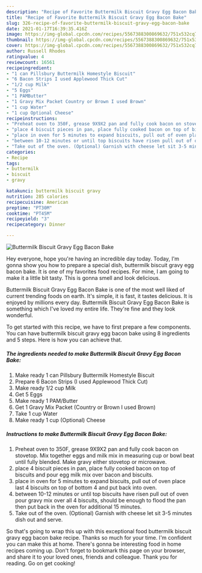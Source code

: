 ```yaml
---
description: "Recipe of Favorite Buttermilk Biscuit Gravy Egg Bacon Bake"
title: "Recipe of Favorite Buttermilk Biscuit Gravy Egg Bacon Bake"
slug: 326-recipe-of-favorite-buttermilk-biscuit-gravy-egg-bacon-bake
date: 2021-01-17T16:39:35.416Z
image: https://img-global.cpcdn.com/recipes/5567388300869632/751x532cq70/buttermilk-biscuit-gravy-egg-bacon-bake-recipe-main-photo.jpg
thumbnail: https://img-global.cpcdn.com/recipes/5567388300869632/751x532cq70/buttermilk-biscuit-gravy-egg-bacon-bake-recipe-main-photo.jpg
cover: https://img-global.cpcdn.com/recipes/5567388300869632/751x532cq70/buttermilk-biscuit-gravy-egg-bacon-bake-recipe-main-photo.jpg
author: Russell Rhodes
ratingvalue: 4
reviewcount: 16561
recipeingredient:
- "1 can Pillsbury Buttermilk Homestyle Biscuit"
- "6 Bacon Strips I used Applewood Thick Cut"
- "1/2 cup Milk"
- "5 Eggs"
- "1 PAMButter"
- "1 Gravy Mix Packet Country or Brown I used Brown"
- "1 cup Water"
- "1 cup Optional Cheese"
recipeinstructions:
- "Preheat oven to 350F, grease 9X9X2 pan and fully cook bacon on stovetop. Mix together eggs and milk mix in measuring cup or bowl beat until fully blended. Make gravy either stovetop or microwave."
- "place 4 biscuit pieces in pan, place fully cooked bacon on top of biscuits and pour egg milk mix over bacon and biscuits."
- "place in oven for 5 minutes to expand biscuits, pull out of oven place last 4 biscuits on top of bottom 4 and put back into oven."
- "between 10-12 minutes or until top biscuits have risen pull out of oven pour gravy mix over all 4 biscuits, should be enough to flood the pan then put back in the oven for additional 15 minutes."
- "Take out of the oven. (Optional) Garnish with cheese let sit 3-5 minutes dish out and serve."
categories:
- Recipe
tags:
- buttermilk
- biscuit
- gravy

katakunci: buttermilk biscuit gravy 
nutrition: 285 calories
recipecuisine: American
preptime: "PT30M"
cooktime: "PT45M"
recipeyield: "3"
recipecategory: Dinner

---
```



![Buttermilk Biscuit Gravy Egg Bacon Bake](https://img-global.cpcdn.com/recipes/5567388300869632/751x532cq70/buttermilk-biscuit-gravy-egg-bacon-bake-recipe-main-photo.jpg)

Hey everyone, hope you're having an incredible day today. Today, I'm gonna show you how to prepare a special dish, buttermilk biscuit gravy egg bacon bake. It is one of my favorites food recipes. For mine, I am going to make it a little bit tasty. This is gonna smell and look delicious.

Buttermilk Biscuit Gravy Egg Bacon Bake is one of the most well liked of current trending foods on earth. It's simple, it is fast, it tastes delicious. It is enjoyed by millions every day. Buttermilk Biscuit Gravy Egg Bacon Bake is something which I've loved my entire life. They're fine and they look wonderful.




To get started with this recipe, we have to first prepare a few components. You can have buttermilk biscuit gravy egg bacon bake using 8 ingredients and 5 steps. Here is how you can achieve that.

<!--inarticleads1-->

##### The ingredients needed to make Buttermilk Biscuit Gravy Egg Bacon Bake:

1. Make ready 1 can Pillsbury Buttermilk Homestyle Biscuit
1. Prepare 6 Bacon Strips (I used Applewood Thick Cut)
1. Make ready 1/2 cup Milk
1. Get 5 Eggs
1. Make ready 1 PAM/Butter
1. Get 1 Gravy Mix Packet (Country or Brown I used Brown)
1. Take 1 cup Water
1. Make ready 1 cup (Optional) Cheese




<!--inarticleads2-->

##### Instructions to make Buttermilk Biscuit Gravy Egg Bacon Bake:

1. Preheat oven to 350F, grease 9X9X2 pan and fully cook bacon on stovetop. Mix together eggs and milk mix in measuring cup or bowl beat until fully blended. Make gravy either stovetop or microwave.
1. place 4 biscuit pieces in pan, place fully cooked bacon on top of biscuits and pour egg milk mix over bacon and biscuits.
1. place in oven for 5 minutes to expand biscuits, pull out of oven place last 4 biscuits on top of bottom 4 and put back into oven.
1. between 10-12 minutes or until top biscuits have risen pull out of oven pour gravy mix over all 4 biscuits, should be enough to flood the pan then put back in the oven for additional 15 minutes.
1. Take out of the oven. (Optional) Garnish with cheese let sit 3-5 minutes dish out and serve.




So that's going to wrap this up with this exceptional food buttermilk biscuit gravy egg bacon bake recipe. Thanks so much for your time. I'm confident you can make this at home. There's gonna be interesting food in home recipes coming up. Don't forget to bookmark this page on your browser, and share it to your loved ones, friends and colleague. Thank you for reading. Go on get cooking!
